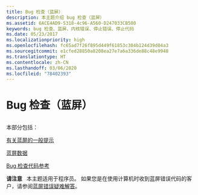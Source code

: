 ```yaml
---
title: Bug 检查（蓝屏）
description: 本主题介绍 bug 检查（蓝屏）
ms.assetid: 6ACE4AD9-5318-4c96-A560-D247033CB500
keywords: bug 检查、蓝屏、内核错误、停止错误、停止代码
ms.date: 05/23/2017
ms.localizationpriority: high
ms.openlocfilehash: fc65ad7f26f895d449f61853c304b124d39d04a3
ms.sourcegitcommit: e1cfed28850a8208ea27e7a6a336de88c48e9948
ms.translationtype: HT
ms.contentlocale: zh-CN
ms.lasthandoff: 03/06/2020
ms.locfileid: "78402393"
---
```

# <a name="bug-checks-blue-screens"></a>Bug 检查（蓝屏）


## <span id="ddk_bug_checks_blue_screens__dbg"></span><span id="DDK_BUG_CHECKS_BLUE_SCREENS__DBG"></span>


本部分包括：

[有关蓝屏的一般提示](general-troubleshooting-tips.md)

[蓝屏数据](blue-screen-data.md)

[Bug 检查代码参考](bug-check-code-reference2.md)

**请注意**   本主题适用于程序员。 如果您是在使用计算机时收到蓝屏错误代码的客户，请参阅[蓝屏错误疑难解答](https://go.microsoft.com/fwlink/p/?linkid=183646)。

 

 

 





